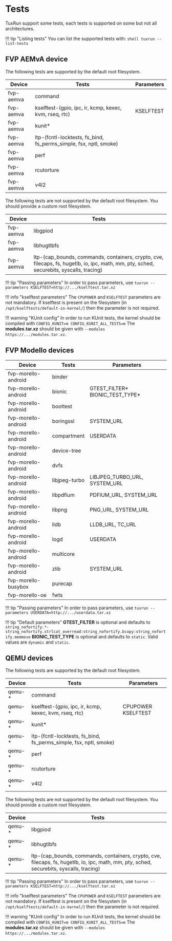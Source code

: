 # Tests

TuxRun support some tests, each tests is supported on some but not all architectures.

!!! tip "Listing tests"
    You can list the supported tests with:
    ```shell
    tuxrun --list-tests
    ```

## FVP AEMvA device

The following tests are supported by the default root filesystem.

Device    | Tests                                                             | Parameters |
----------|-------------------------------------------------------------------|------------|
fvp-aemva | command                                                           |            |
fvp-aemva | kselftest-(gpio, ipc, ir, kcmp, kexec, kvm, rseq, rtc)            |  KSELFTEST |
fvp-aemva | kunit\*                                                           |            |
fvp-aemva | ltp-(fcntl-locktests, fs_bind, fs_perms_simple, fsx, nptl, smoke) |            |
fvp-aemva | perf                                                              |            |
fvp-aemva | rcutorture                                                        |            |
fvp-aemva | v4l2                                                              |            |

The following tests are not supported by the default root filesystem. You should
provide a custom root filesystem.

Device    | Tests                                                                                                                                         |
----------|-----------------------------------------------------------------------------------------------------------------------------------------------|
fvp-aemva | libgpiod                                                                                                                                      |
fvp-aemva | libhugtlbfs                                                                                                                                   |
fvp-aemva | ltp-(cap_bounds, commands, containers, crypto, cve, filecaps, fs, hugetlb, io, ipc, math, mm, pty, sched, securebits, syscalls, tracing)      |

!!! tip "Passing parameters"
    In order to pass parameters, use `tuxrun --parameters KSELFTEST=http://.../kselftest.tar.xz`

!!! info "kselftest parameters"
    The `CPUPOWER` and `KSELFTEST` parameters are not mandatory. If kselftest
    is present on the filesystem (in `/opt/kselftests/default-in-kernel/`) then the
    parameter is not required.

!!! warning "KUnit config"
    In order to run KUnit tests, the kernel should be compiled with
    ```
    CONFIG_KUNIT=m
    CONFIG_KUNIT_ALL_TESTS=m
    ```
    The **modules.tar.xz** should be given with `--modules https://.../modules.tar.xz`.


## FVP Modello devices

Device              | Tests        | Parameters                       |
--------------------|--------------|----------------------------------|
fvp-morello-android | binder       |                                  |
fvp-morello-android | bionic       | GTEST_FILTER\* BIONIC_TEST_TYPE\*|
fvp-morello-android | boottest     |                                  |
fvp-morello-android | boringssl    | SYSTEM_URL                       |
fvp-morello-android | compartment  | USERDATA                         |
fvp-morello-android | device-tree  |                                  |
fvp-morello-android | dvfs         |                                  |
fvp-morello-android | libjpeg-turbo| LIBJPEG_TURBO_URL, SYSTEM_URL    |
fvp-morello-android | libpdfium    | PDFIUM_URL, SYSTEM_URL           |
fvp-morello-android | libpng       | PNG_URL, SYSTEM_URL              |
fvp-morello-android | lldb         | LLDB_URL, TC_URL                 |
fvp-morello-android | logd         | USERDATA                         |
fvp-morello-android | multicore    |                                  |
fvp-morello-android | zlib         | SYSTEM_URL                       |
fvp-morello-busybox | purecap      |                                  |
fvp-morello-oe      | fwts         |                                  |

!!! tip "Passing parameters"
    In order to pass parameters, use `tuxrun --parameters USERDATA=http://.../userdata.tar.xz`

!!! tip "Default parameters"
    **GTEST_FILTER** is optional and defaults to
    ```
    string_nofortify.*-string_nofortify.strlcat_overread:string_nofortify.bcopy:string_nofortify.memmove
    ```
    **BIONIC_TEST_TYPE** is optional and defaults to `static`. Valid values are `dynamic` and `static`.

## QEMU devices

The following tests are supported by the default root filesystem.

Device  | Tests                                                             | Parameters         |
--------|-------------------------------------------------------------------|--------------------|
qemu-\* | command                                                           |                    |
qemu-\* | kselftest-(gpio, ipc, ir, kcmp, kexec, kvm, rseq, rtc)            | CPUPOWER KSELFTEST |
qemu-\* | kunit\*                                                           |                    |
qemu-\* | ltp-(fcntl-locktests, fs_bind, fs_perms_simple, fsx, nptl, smoke) |                    |
qemu-\* | perf                                                              |                    |
qemu-\* | rcutorture                                                        |                    |
qemu-\* | v4l2                                                              |                    |

The following tests are not supported by the default root filesystem. You should
provide a custom root filesystem.

Device  | Tests                                                                                                                                    |
--------|------------------------------------------------------------------------------------------------------------------------------------------|
qemu-\* | libgpiod                                                                                                                                 |
qemu-\* | libhugtlbfs                                                                                                                              |
qemu-\* | ltp-(cap_bounds, commands, containers, crypto, cve, filecaps, fs, hugetlb, io, ipc, math, mm, pty, sched, securebits, syscalls, tracing) |

!!! tip "Passing parameters"
    In order to pass parameters, use `tuxrun --parameters KSELFTEST=http://.../kselftest.tar.xz`

!!! info "kselftest parameters"
    The `CPUPOWER` and `KSELFTEST` parameters are not mandatory. If kselftest
    is present on the filesystem (in `/opt/kselftests/default-in-kernel/`) then the
    parameter is not required.

!!! warning "KUnit config"
    In order to run KUnit tests, the kernel should be compiled with
    ```
    CONFIG_KUNIT=m
    CONFIG_KUNIT_ALL_TESTS=m
    ```
    The **modules.tar.xz** should be given with `--modules https://.../modules.tar.xz`.
